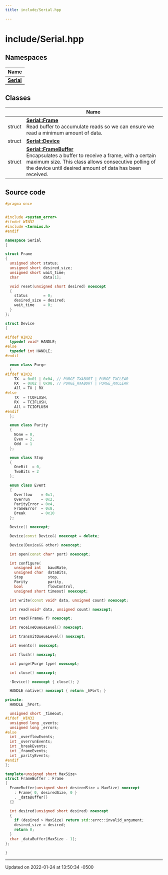 ```yaml
---
title: include/Serial.hpp

---
```


# include/Serial.hpp



## Namespaces

| Name           |
| -------------- |
| **[Serial](Namespaces/namespace_serial.md)**  |

## Classes

|                | Name           |
| -------------- | -------------- |
| struct | **[Serial::Frame](Classes/struct_serial_1_1_frame.md)** <br>Read buffer to accumulate reads so we can ensure we read a minimum amount of data.  |
| struct | **[Serial::Device](Classes/struct_serial_1_1_device.md)**  |
| struct | **[Serial::FrameBuffer](Classes/struct_serial_1_1_frame_buffer.md)** <br>Encapsulates a buffer to receive a frame, with a certain maximum size. This class allows consecutive polling of the device until desired amount of data has been received.  |




## Source code

```cpp
#pragma once


#include <system_error>
#ifndef WIN32
#include <termios.h>
#endif

namespace Serial
{

struct Frame
{
  unsigned short status;       
  unsigned short desired_size; 
  unsigned short wait_time;    
  char           data[1];      

  void reset(unsigned short desired) noexcept
  {
    status       = 0;
    desired_size = desired;
    wait_time    = 0;
  }
};

struct Device
{

#ifdef WIN32
  typedef void* HANDLE;
#else
  typedef int HANDLE;
#endif

  enum class Purge
  {
#ifdef WIN32
    TX  = 0x01 | 0x04, // PURGE_TXABORT | PURGE_TXCLEAR
    RX  = 0x02 | 0x08, // PURGE_RXABORT | PURGE_RXCLEAR
    All = TX | RX
#else
    TX  = TCOFLUSH,
    RX  = TCIFLUSH,
    All = TCIOFLUSH
#endif
  };

  enum class Parity
  {
    None = 0,
    Even = 2,
    Odd  = 1
  };

  enum class Stop
  {
    OneBit  = 0,
    TwoBits = 2
  };

  enum class Event
  {
    Overflow    = 0x1,
    Overrun     = 0x2,
    ParityError = 0x4,
    FrameError  = 0x8,
    Break       = 0x10
  };

  Device() noexcept;

  Device(const Device&) noexcept = delete;

  Device(Device&& other) noexcept;

  int open(const char* port) noexcept;

  int configure(
    unsigned int   baudRate,
    unsigned char  dataBits,
    Stop           stop,
    Parity         parity,
    bool           flowControl,
    unsigned short timeout) noexcept;

  int write(const void* data, unsigned count) noexcept;

  int read(void* data, unsigned count) noexcept;

  int read(Frame& f) noexcept;

  int receiveQueueLevel() noexcept;

  int transmitQueueLevel() noexcept;

  int events() noexcept;

  int flush() noexcept;

  int purge(Purge type) noexcept;

  int close() noexcept;

  ~Device() noexcept { close(); }

  HANDLE native() noexcept { return _hPort; }

private:
  HANDLE _hPort;

  unsigned short _timeout;
#ifdef _WIN32
  unsigned long _events;
  unsigned long _errors;
#else
  int _overflowEvents;
  int _overrunEvents;
  int _breakEvents;
  int _frameEvents;
  int _parityEvents;
#endif
};

template<unsigned short MaxSize>
struct FrameBuffer : Frame
{
  FrameBuffer(unsigned short desiredSize = MaxSize) noexcept
    : Frame{ 0, desiredSize, 0 }
    , _dataBuffer{}
  {}

  int desired(unsigned short desired) noexcept 
  {
    if (desired > MaxSize) return std::errc::invalid_argument;
    desired_size = desired;
    return 0;
  }
  char _dataBuffer[MaxSize - 1];
};

}
```


-------------------------------

Updated on 2022-01-24 at 13:50:34 -0500
